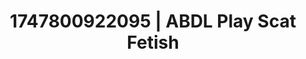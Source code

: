 ---
categories:
- Intimate moaning
- Respectful sex
- Delirious pleasure
- Erotic oil massage
- Lustful close-up
image: /assets/images/1747800922095.jpg
layout: post
seo:
  description: Featured content with premium Scat Fetish, ABDL Play. HD images available.
  keywords: Scat Fetish, ABDL Play
  og_image: /assets/images/1747800922095.jpg
  schema_type: VisualArtwork
tags:
- ABDL Play
- Scat Fetish
- '#1747800922095'
title: 1747800922095 | ABDL Play Scat Fetish
---